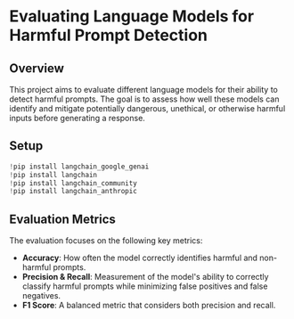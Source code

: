 # Evaluating Language Models for Harmful Prompt Detection

## Overview

This project aims to evaluate different language models for their ability to detect harmful prompts. The goal is to assess how well these models can identify and mitigate potentially dangerous, unethical, or otherwise harmful inputs before generating a response.

## Setup
```python
!pip install langchain_google_genai
!pip install langchain
!pip install langchain_community
!pip install langchain_anthropic
```

## Evaluation Metrics

The evaluation focuses on the following key metrics:

- **Accuracy**: How often the model correctly identifies harmful and non-harmful prompts.
- **Precision & Recall**: Measurement of the model's ability to correctly classify harmful prompts while minimizing false positives and false negatives.
- **F1 Score**: A balanced metric that considers both precision and recall.
